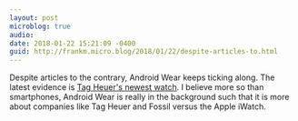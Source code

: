 ```yaml
---
layout: post
microblog: true
audio: 
date: 2018-01-22 15:21:09 -0400
guid: http://frankm.micro.blog/2018/01/22/despite-articles-to.html
---
```

Despite articles to the contrary, Android Wear keeps ticking along. The latest evidence is [Tag Heuer's newest watch](https://www.digitaltrends.com/wearables/tag-heuer-connected-modular-41-smartwatch-news/). I believe more so than smartphones, Android Wear is really in the background such that it is more about companies like Tag Heuer and Fossil versus the Apple iWatch. 
